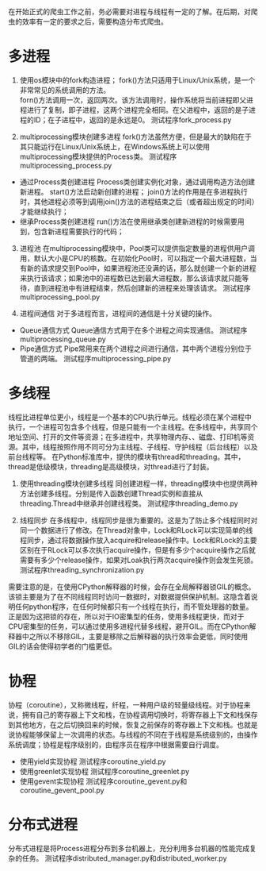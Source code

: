 在开始正式的爬虫工作之前，务必需要对进程与线程有一定的了解。在后期，对爬虫的效率有一定的要求之后，需要构造分布式爬虫。

# 多进程

1. 使用os模块中的fork构造进程；
fork()方法只适用于Linux/Unix系统，是一个非常常见的系统调用的方法。<br>
forn()方法调用一次，返回两次。该方法调用时，操作系统将当前进程即父进程进行了复制，即子进程，这两个进程完全相同。在父进程中，返回的是子进程的ID；在子进程中，返回的是永远是0。
测试程序fork_process.py

2. multiprocessing模块创建多进程
fork()方法虽然方便，但是最大的缺陷在于其只能运行在Linux/Unix系统上，在Windows系统上可以使用multiprocessing模块提供的Process类。
测试程序multiprocessing_process.py
* 通过Process类创建进程
Process类创建实例化对象，通过调用构造方法创建新进程。
start()方法启动新创建的进程；
join()方法的作用是在多进程执行时，其他进程必须等到调用join()方法的进程结束之后（或者超出规定的时间）才能继续执行；
* 继承Process类创建进程
run()方法在使用继承类创建新进程的时候需要用到，包含新进程需要执行的代码；

3. 进程池
在multiprocessing模块中，Pool类可以提供指定数量的进程供用户调用，默认大小是CPU的核数。在初始化Pool时，可以指定一个最大进程数，当有新的请求提交到Pool中，如果进程池还没满的话，那么就创建一个新的进程来执行该请求；如果池中的进程数已达到最大进程数，那么该请求就只能等待，直到进程池中有进程结束，然后创建新的进程来处理该请求。
测试程序multiprocessing_pool.py

4. 进程间通信
对于多进程而言，进程间的通信是十分关键的操作。
* Queue通信方式
Queue通信方式用于在多个进程之间实现通信。
测试程序multiprocessing_queue.py
* Pipe通信方式
Pipe常用来在两个进程之间进行通信，其中两个进程分别位于管道的两端。
测试程序multiprocessing_pipe.py

# 多线程
线程比进程单位更小，线程是一个基本的CPU执行单元。线程必须在某个进程中执行，一个进程可包含多个线程，但是只能有一个主线程。在多线程中，共享同个地址空间、打开的文件等资源；在多进程中，共享物理内存、、磁盘、打印机等资源。其中，线程按照作用不同可分为主线程、子线程、守护线程（后台线程）以及前台线程等。
在Python标准库中，提供的模块有thread和threading。其中，thread是低级模块，threading是高级模块，对thread进行了封装。

1. 使用threading模块创建多线程
同创建进程一样，threading模块中也提供两种方法创建多线程。分别是传入函数创建Thread实例和直接从threading.Thread中继承并创建线程类。
测试程序threading_demo.py

2. 线程同步
在多线程中，线程同步是很为重要的。这是为了防止多个线程同时对同一个数据进行了修改。在Thread对象中，Lock和RLock可以实现简单的线程同步，通过将数据操作放入acquire和release操作中。Lock和RLock的主要区别在于RLock可以多次执行acquire操作，但是有多少个acquire操作之后就需要有多少个release操作，如果对Loak执行两次acquire操作则会发生死锁。
测试程序threading_synchronization.py

需要注意的是，在使用CPython解释器的时候，会存在全局解释器锁GIL的概念。该锁主要是为了在不同线程同时访问一数据时，对数据提供保护机制。这隐含着说明任何python程序，在任何时候都只有一个线程在执行，而不管处理器的数量。正是因为这把锁的存在，所以对于IO密集型的任务，使用多线程更快，而对于CPU密集型的任务，可以通过使用多进程代替多线程，避开GIL。而在CPython解释器中之所以不移除GIL，主要是移除之后解释器的执行效率会更低，同时使用GIL的话会使得初学者的门槛更低。

# 协程
协程（coroutine），又称微线程，纤程，一种用户级的轻量级线程。对于协程来说，拥有自己的寄存器上下文和栈，在协程调用切换时，将寄存器上下文和栈保存到其他地方，在之后切换回来的时候，恢复之前保存的寄存器上下文和栈。也就是说协程能够保留上一次调用的状态。与线程的不同在于线程是系统级别的，由操作系统调度；协程是程序级别的，由程序员在程序中根据需要自行调度。
* 使用yield实现协程
测试程序coroutine_yield.py
* 使用greenlet实现协程
测试程序coroutine_greenlet.py
* 使用gevent实现协程
测试程序coroutine_gevent.py和coroutine_gevent_pool.py

# 分布式进程
分布式进程是将Process进程分布到多台机器上，充分利用多台机器的性能完成复杂的任务。
测试程序distributed_manager.py和distributed_worker.py
